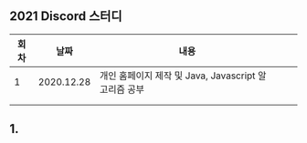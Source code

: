 

## 2021 Discord 스터디 

| 회차  |  날짜  | 내용  |   |   |
|---|---|---|---|---|
| 1  |  2020.12.28  | 개인 홈페이지 제작 및 Java, Javascript 알고리즘 공부  |   |   |
|   |   |   |   |   |
|   |   |   |   |   |


## 1. 